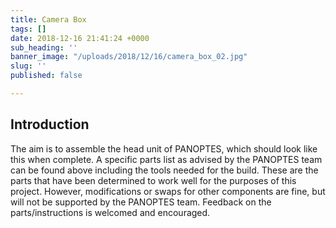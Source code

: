 ```yaml
---
title: Camera Box
tags: []
date: 2018-12-16 21:41:24 +0000
sub_heading: ''
banner_image: "/uploads/2018/12/16/camera_box_02.jpg"
slug: ''
published: false

---
```

## Introduction

The aim is to assemble the head unit of PANOPTES, which should look like this when complete. A specific parts list as advised by the PANOPTES team can be found above including the tools needed for the build. These are the parts that have been determined to work well for the purposes of this project. However, modifications or swaps for other components are fine, but will not be supported by the PANOPTES team. Feedback on the parts/instructions is welcomed and encouraged.